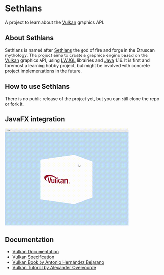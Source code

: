 # Sethlans
 
 A project to learn about the [Vulkan](https://www.vulkan.org/) graphics API.
 
## About Sethlans

Sethlans is named after [Sethlans](https://en.wikipedia.org/wiki/Sethlans_(mythology)) the god of fire and forge in the Etruscan mythology.
The project aims to create a graphics engine based on the [Vulkan](https://www.vulkan.org/) graphics API, using [LWJGL](https://www.lwjgl.org) librairies and [Java](https://en.wikipedia.org/wiki/Java_(programming_language)) 1.16.
It is first and foremost a learning hobby project, but might be involved with concrete project implementations in the future.

## How to use Sethlans

There is no public release of the project yet, but you can still clone the repo or fork it.

## JavaFX integration

![til](./docs/jfx-vulkan-integration.gif)

## Documentation 

- [Vulkan Documentation](https://docs.vulkan.org/)
- [Vulkan Specification](https://registry.khronos.org/vulkan/)
- [Vulkan Book by Antonio Hernández Bejarano](https://github.com/lwjglgamedev/vulkanbook)
- [Vulkan Tutorial by Alexander Overvoorde](https://vulkan-tutorial.com/)